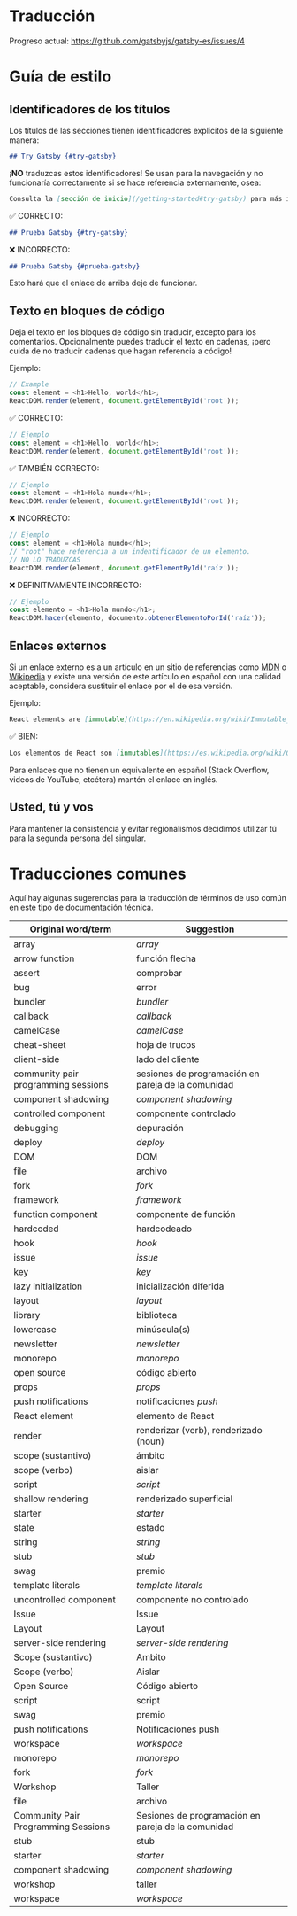 # Traducción

Progreso actual: https://github.com/gatsbyjs/gatsby-es/issues/4

# Guía de estilo

## Identificadores de los títulos

Los títulos de las secciones tienen identificadores explícitos de la siguiente manera:

```md
## Try Gatsby {#try-gatsby}
```

¡**NO** traduzcas estos identificadores! Se usan para la navegación y no funcionaría correctamente si se hace referencia externamente, osea:

```md
Consulta la [sección de inicio](/getting-started#try-gatsby) para más información.
```

✅ CORRECTO:

```md
## Prueba Gatsby {#try-gatsby}
```

❌ INCORRECTO:

```md
## Prueba Gatsby {#prueba-gatsby}
```

Esto hará que el enlace de arriba deje de funcionar.

## Texto en bloques de código

Deja el texto en los bloques de código sin traducir, excepto para los comentarios. Opcionalmente puedes traducir el texto en cadenas, ¡pero cuida de no traducir cadenas que hagan referencia a código!

Ejemplo:

```js
// Example
const element = <h1>Hello, world</h1>;
ReactDOM.render(element, document.getElementById('root'));
```

✅ CORRECTO:

```js
// Ejemplo
const element = <h1>Hello, world</h1>;
ReactDOM.render(element, document.getElementById('root'));
```

✅ TAMBIÉN CORRECTO:

```js
// Ejemplo
const element = <h1>Hola mundo</h1>;
ReactDOM.render(element, document.getElementById('root'));
```

❌ INCORRECTO:

```js
// Ejemplo
const element = <h1>Hola mundo</h1>;
// "root" hace referencia a un indentificador de un elemento.
// NO LO TRADUZCAS
ReactDOM.render(element, document.getElementById('raíz'));
```

❌ DEFINITIVAMENTE INCORRECTO:

```js
// Ejemplo
const elemento = <h1>Hola mundo</h1>;
ReactDOM.hacer(elemento, documento.obtenerElementoPorId('raíz'));
```

## Enlaces externos

Si un enlace externo es a un artículo en un sitio de referencias como [MDN] o [Wikipedia] y existe una versión de este artículo en español con una calidad aceptable, considera sustituir el enlace por el de esa versión.

[mdn]: https://developer.mozilla.org/en-US/
[wikipedia]: https://en.wikipedia.org/wiki/Main_Page

Ejemplo:

```md
React elements are [immutable](https://en.wikipedia.org/wiki/Immutable_object).
```

✅ BIEN:

```md
Los elementos de React son [inmutables](https://es.wikipedia.org/wiki/Objeto_inmutable).
```

Para enlaces que no tienen un equivalente en español (Stack Overflow, videos de YouTube, etcétera) mantén el enlace en inglés.

## Usted, tú y vos

Para mantener la consistencia y evitar regionalismos decidimos utilizar tú para la segunda persona del singular.

# Traducciones comunes

Aquí hay algunas sugerencias para la traducción de términos de uso común en este tipo de documentación técnica.

| Original word/term                  | Suggestion                                         |
| ----------------------------------- | -------------------------------------------------- |
| array                               | _array_                                            |
| arrow function                      | función flecha                                     |
| assert                              | comprobar                                          |
| bug                                 | error                                              |
| bundler                             | _bundler_                                          |
| callback                            | _callback_                                         |
| camelCase                           | _camelCase_                                        |
| cheat-sheet                         | hoja de trucos                                     |
| client-side                         | lado del cliente                                   |
| community pair programming sessions | sesiones de programación en pareja de la comunidad |
| component shadowing                 | _component shadowing_                              |
| controlled component                | componente controlado                              |
| debugging                           | depuración                                         |
| deploy                              | _deploy_                                           |
| DOM                                 | DOM                                                |
| file                                | archivo                                            |
| fork                                | _fork_                                             |
| framework                           | _framework_                                        |
| function component                  | componente de función                              |
| hardcoded                           | hardcodeado                                        |
| hook                                | _hook_                                             |
| issue                               | _issue_                                            |
| key                                 | _key_                                              |
| lazy initialization                 | inicialización diferida                            |
| layout                              | _layout_                                           |
| library                             | biblioteca                                         |
| lowercase                           | minúscula(s)                                       |
| newsletter                          | _newsletter_                                       |
| monorepo                            | _monorepo_                                         |
| open source                         | código abierto                                     |
| props                               | _props_                                            |
| push notifications                  | notificaciones _push_                              |
| React element                       | elemento de React                                  |
| render                              | renderizar (verb), renderizado (noun)              |
| scope (sustantivo)                  | ámbito                                             |
| scope (verbo)                       | aislar                                             |
| script                              | _script_                                           |
| shallow rendering                   | renderizado superficial                            |
| starter                             | _starter_                                          |
| state                               | estado                                             |
| string                              | _string_                                           |
| stub                                | _stub_                                             |
| swag                                | premio                                             |
| template literals                   | _template literals_                                |
| uncontrolled component              | componente no controlado                           |
| Issue                               | Issue                                              |
| Layout                              | Layout                                             |
| server-side rendering               | _server-side rendering_                            |
| Scope (sustantivo)                  | Ambito                                             |
| Scope (verbo)                       | Aislar                                             |
| Open Source                         | Código abierto                                     |
| script                              | script                                             |
| swag                                | premio                                             |
| push notifications                  | Notificaciones push                                |
| workspace                           | _workspace_                                        |
| monorepo                            | _monorepo_                                         |
| fork                                | _fork_                                             |
| Workshop                            | Taller                                             |
| file                                | archivo                                            |
| Community Pair Programming Sessions | Sesiones de programación en pareja de la comunidad |
| stub                                | stub                                               |
| starter                             | _starter_                                          |
| component shadowing                 | _component shadowing_                              |
| workshop                            | taller                                             |
| workspace                           | _workspace_                                        |